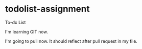 # todolist-assignment
To-do List

I'm learning GIT now.

I'm going to pull now. It should reflect after pull request in my file.
